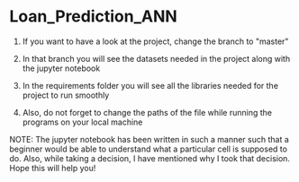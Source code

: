 # Loan_Prediction_ANN


1) If you want to have a look at the project, change the branch to "master"

2) In that branch you will see the datasets needed in the project along with the jupyter notebook

3) In the requirements folder you will see all the libraries needed for the project to run smoothly

4) Also, do not forget to change the paths of the file while running the programs on your local machine

NOTE: The jupyter notebook has been written in such a manner such that a beginner would be able to understand what a particular cell is supposed to do.
      Also, while taking a decision, I have mentioned why I took that decision. Hope this will help you!
